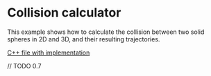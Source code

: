 # Collision calculator

This example shows how to calculate the collision between two solid spheres in 2D and 3D, and their resulting trajectories. 

[C++ file with implementation](/docs_examples/examples/example2_collision_calculator.cpp)

// TODO 0.7
